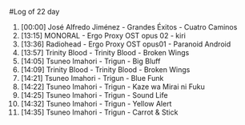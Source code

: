 #Log of 22 day

1. [00:00] José Alfredo Jiménez - Grandes Éxitos - Cuatro Caminos
1. [13:15] MONORAL - Ergo Proxy OST opus 02 - kiri
1. [13:36] Radiohead - Ergo Proxy OST opus01 - Paranoid Android
1. [13:57] Trinity Blood - Trinity Blood - Broken Wings
1. [14:05] Tsuneo Imahori - Trigun - Big Bluff
1. [14:09] Trinity Blood - Trinity Blood - Broken Wings
1. [14:21] Tsuneo Imahori - Trigun - Blue Funk
1. [14:22] Tsuneo Imahori - Trigun - Kaze wa Mirai ni Fuku
1. [14:25] Tsuneo Imahori - Trigun - Sound Life
1. [14:32] Tsuneo Imahori - Trigun - Yellow Alert
1. [14:35] Tsuneo Imahori - Trigun - Carrot & Stick
